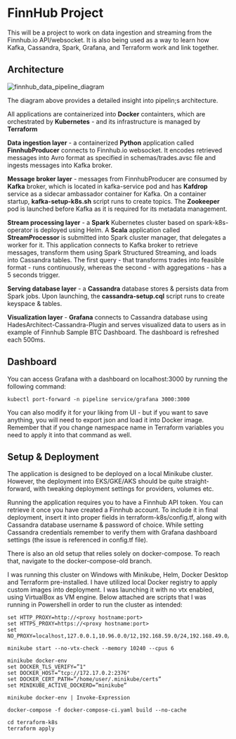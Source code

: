 # FinnHub Project
This will be a project to work on data ingestion and streaming from the Finnhub.io API/websocket. It is also being used as a way to learn how Kafka, Cassandra, Spark, Grafana, and Terraform work and link together.


## Architecture
![finnhub_data_pipeline_diagram](https://user-images.githubusercontent.com/75480707/218998119-12d514ef-8e10-40e7-a638-afaa728e6b4f.png)

The diagram above provides a detailed insight into pipelin;s architecture.

All applications are containerized into **Docker** containters, which are orchestrated by **Kubernetes** - and its infrastructure is managed by **Terraform**

**Data ingestion layer** - a containerized **Python** application called **FinnhubProducer** connects to Finnhub.io websocket. It encodes retrieved messages into Avro format as specified in schemas/trades.avsc file and ingests messages into Kafka broker.

**Message broker layer** - messages from FinnhubProducer are consumed by **Kafka** broker, which is located in kafka-service pod and has **Kafdrop** service as a sidecar ambassador container for Kafka. On a container startup, **kafka-setup-k8s.sh** script runs to create topics. The **Zookeeper** pod is launched before Kafka as it is required for its metadata management.

**Stream processing layer** - a **Spark** Kubernetes cluster based on spark-k8s-operator is deployed using Helm. A **Scala** application called **StreamProcessor** is submitted into Spark cluster manager, that delegates a worker for it. This application connects to Kafka broker to retrieve messages, transform them using Spark Structured Streaming, and loads into Cassandra tables. The first query - that transforms trades into feasible format - runs continuously, whereas the second - with aggregations - has a 5 seconds trigger.

**Serving database layer** - a **Cassandra** database stores & persists data from Spark jobs. Upon launching, the **cassandra-setup.cql** script runs to create keyspace & tables.

**Visualization layer** - **Grafana** connects to Cassandra database using HadesArchitect-Cassandra-Plugin and serves visualized data to users as in example of Finnhub Sample BTC Dashboard. The dashboard is refreshed each 500ms.


## Dashboard

You can access Grafana with a dashboard on localhost:3000 by running the following command:
```
kubectl port-forward -n pipeline service/grafana 3000:3000
```

You can also modify it for your liking from UI - but if you want to save anything, you will need to export json and load it into Docker image.
Remember that if you change namespace name in Terraform variables you need to apply it into that command as well.

## Setup & Deployment

The application is designed to be deployed on a local Minikube cluster. However, the deployment into EKS/GKE/AKS should be quite straight-forward, with tweaking deployment settings for providers, volumes etc.

Running the application requires you to have a Finnhub API token. You can retrieve it once you have created a Finnhub account. To include it in final deployment, insert it into proper fields in terraform-k8s/config.tf, along with Cassandra database username & password of choice. While setting Cassandra credentials remember to verify them with Grafana dashboard settings (the issue is referenced in config.tf file).

There is also an old setup that relies solely on docker-compose. To reach that, navigate to the docker-compose-old branch.

I was running this cluster on Windows with Minikube, Helm, Docker Desktop and Terraform pre-installed. I have utilized local Docker registry to apply custom images into deployment. I was launching it with no vtx enabled, using VirtualBox as VM engine. Below attached are scripts that I was running in Powershell in order to run the cluster as intended:

```
set HTTP_PROXY=http://<proxy hostname:port>
set HTTPS_PROXY=https://<proxy hostname:port>
set NO_PROXY=localhost,127.0.0.1,10.96.0.0/12,192.168.59.0/24,192.168.49.0/24,192.168.39.0/24

minikube start --no-vtx-check --memory 10240 --cpus 6

minikube docker-env
set DOCKER_TLS_VERIFY=”1"
set DOCKER_HOST=”tcp://172.17.0.2:2376"
set DOCKER_CERT_PATH=”/home/user/.minikube/certs”
set MINIKUBE_ACTIVE_DOCKERD=”minikube”

minikube docker-env | Invoke-Expression

docker-compose -f docker-compose-ci.yaml build --no-cache

cd terraform-k8s
terraform apply
```

